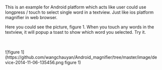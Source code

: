 This is an example for Android platform which acts like user could use longpress / touch to select single word in a textview. 
Just like ios platform magnifier in web browser. 

Here you could see the picture, figure 1. 
When you touch any words in the textview, it will popup a toast to show which word you selected. 
Try it. 

<br >
<br >
![figure 1](https://github.com/wangchauyan/Android_magnifier/tree/master/image/device-2014-11-06-135456.png figure 1)
